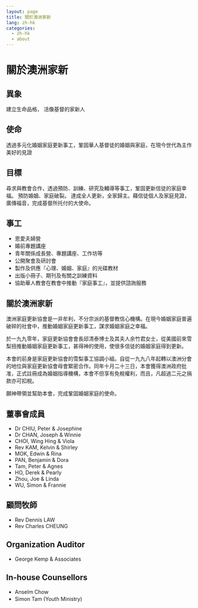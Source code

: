 ```yaml
---
layout: page
title: 關於澳洲家新
lang: zh-hk
categories:
  - zh-hk
  - about
---
```

關於澳洲家新
============

異象
----

建立生命品格， 活像基督的家新人

使命
----

透過多元化婚姻家庭更新事工，鞏固華人基督徒的婚姻與家庭，在現今世代為主作美好的見證

目標
----

尋求與教會合作，透過預防、訓練、研究及輔導等事工，鞏固更新信徒的家庭幸福。
預防婚姻、家庭破裂。
達成全人更新，全家歸主。藉信徒個人及家庭見證，廣傳福音，完成基督所托付的大使命。

事工
-----
* 恩愛夫婦營
* 婚前專題講座
* 青年關係成長營、專題講座、工作坊等
* 公開聚會及研討會
* 製作及供應『心理、婚姻、家庭』的光碟教材
* 出版小冊子、期刊及有關之訓練資料
* 協助華人教會在教會中推動『家庭事工』，並提供諮詢服務

關於澳洲家新
------------

澳洲家庭更新協會是一非牟利，不分宗派的基督教信心機構。在現今婚姻家庭普遍破碎的社會中，推動婚姻家庭更新事工，謀求婚姻家庭之幸福。

於一九九零年，家庭更新協會會長邱清泰博士及其夫人余竹君女士，從美國前來雪梨扭推動婚姻家庭更新事工，甚得神的使用，使很多信徒的婚姻家庭得到更新。

本會的前身是家庭更新協會的雪梨事工協調小組。自從一九九八年起轉以澳洲分會的地位與家庭更新協會母會緊密合作。同年十月二十三日，本會獲得澳洲政府批准，正式註冊成為婚姻指導機構，本會不但享有免稅權利，而且，凡超過二元之捐款亦可扣稅。

願神帶領並幫助本會，完成鞏固婚姻家庭的使命。

董事會成員
-----------
* Dr CHIU, Peter & Josephine
* Dr CHAN, Joseph & Winnie
* CHOI, Wing Hing & Viola
* Rev KAM, Kelvin & Shirley
* MOK, Edwin & Rina
* PAN, Benjamin & Dora
* Tam, Peter & Agnes
* HO, Derek & Pearly
* Zhou, Joe & Linda
* WU, Simon & Frannie

顧問牧師
--------
* Rev Dennis LAW
* Rev Charles CHEUNG

Organization Auditor
--------------------
* George Kemp & Associates

In-house Counsellors
--------------------
* Anselm Chow
* Simon Tam (Youth Ministry)
　
